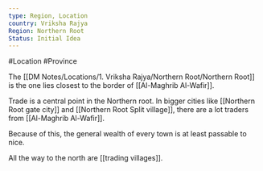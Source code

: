 ```yaml
---
type: Region, Location
country: Vriksha Rajya
Region: Northern Root
Status: Initial Idea
---
```


#Location #Province

The [[DM Notes/Locations/1. Vriksha Rajya/Northern Root/Northern Root]] is the one lies closest to the border of [[Al-Maghrib Al-Wafir]]. 

Trade is a central point in the Northern root. In bigger cities like [[Northern Root gate city]] and [[Northern Root Split village]], there are a lot traders from [[Al-Maghrib Al-Wafir]].

Because of this, the general wealth of every town is at least passable to nice.

All the way to the north are [[trading villages]].